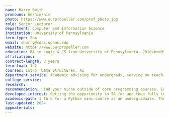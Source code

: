 ```yaml
---
name: Harry Smith
pronouns: he/him/his
photo: https://www.ourpropeller.com/prof_photo.jpg
role: Senior Lecturer
department: Computer and Information Science
institution: University of Pennsylvania
term-type: Sem
email: sharry@seas.upenn.edu
website: https://www.ourpropeller.com
education: BA in Logic & CS from University of Pennsylvania, 2018<br>MS in CS from Columbia University, 2019 
affiliations:
contract-length: 3 years
term-load: 1-2
courses: Intro, Data Structures, AI
department-service: Academic advising for undergrads, serving on teaching track hiring committee, infrastructure committee, ABET accreditation committee, co-administering the set of student-instructed minicourses
college-service:
research:
recommendation: Find your niche outside of core programming courses. Even if you don't end up teaching there, a confident proposal about your area of expertise is very helpful.
developed-interest: Getting the opportunity to TA for and then fully teach a Python minicourse in undergrad.
academic-path: I TA'd for a Python mini-course as an undergraduate. The course was part of a larger system of courses taught by students of all levels (PhD through undergraduate) mentored by Swapneel Sheth and Joe Devietti. After a few semesters, Swap & Joe invited me to apply for the instructor role, and after two tries, they selected me to teach the course. I did this for three semesters, enjoying it more and more each time. <br><br>After undergrad, I got my Master's as a way to "buy time" deciding between teaching, research, or industry. I spent a full year without any meaningful teaching experiences and I noticed feeling unfulfilled. Over the following summer, I worked as a TA for the Lede Program in Data Journalism at Columbia and spent all day doing really exciting teaching with a great group of students, proving to myself that teaching is what I wanted to do. <br><br>The following Fall, I applied semi-widely for teaching jobs. Penn made me an early and compelling offer. Enticed by the exciting prospect (and wary of the oncoming pandemic's impact on the remainder of my job search), I accepted the offer and never looked back! I've had an excellent four years working as a Lecturer and I expect to be promoted to Senior Lecturer in Fall '24.
last-updated: 2024
appmaterials: 
---
```

